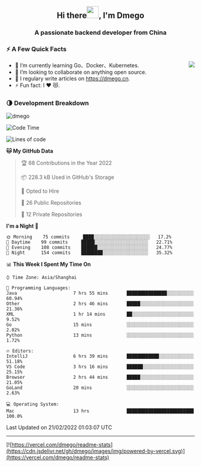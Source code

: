 <h2 align="center">Hi there<img src="https://cdn.jsdelivr.net/gh/dmego/images/img/Hi.gif" height="32" />, I'm Dmego </h2>
<h3 align="center">A passionate backend developer from China</h3>

### ⚡️ A Few Quick Facts

<img align="right" src="https://readme-stats-dmego.vercel.app/api?username=dmego&show_icons=true&icon_color=1573B3&hide_title=true&text_color=718096&bg_color=00000000&hide_border=true"/>

<ul>
    <li> 🌱 I’m currently learning Go、Docker、Kubernetes.</li>
    <li> 👯 I’m looking to collaborate on anything open source.</li>
    <li> 📝 I regulary write articles on <a href="https://dmego.cn">https://dmego.cn</a>.</li>
    <li> ⚡ Fun fact: I ❤️ 😻.</li>
</ul>

### 🌗 Development Breakdown

<img src="https://komarev.com/ghpvc/?username=dmego" alt="dmego" />

<!--START_SECTION:waka-->
![Code Time](http://img.shields.io/badge/Code%20Time-927%20hrs%207%20mins-blue)

![Lines of code](https://img.shields.io/badge/From%20Hello%20World%20I%27ve%20Written-231%20Thousand%20lines%20of%20code-blue)

**🐱 My GitHub Data** 

> 🏆 68 Contributions in the Year 2022
 > 
> 📦 228.3 kB Used in GitHub's Storage 
 > 
> 💼 Opted to Hire
 > 
> 📜 26 Public Repositories 
 > 
> 🔑 12 Private Repositories  
 > 
**I'm a Night 🦉** 

```text
🌞 Morning    75 commits     ████░░░░░░░░░░░░░░░░░░░░░   17.2% 
🌆 Daytime    99 commits     █████░░░░░░░░░░░░░░░░░░░░   22.71% 
🌃 Evening    108 commits    ██████░░░░░░░░░░░░░░░░░░░   24.77% 
🌙 Night      154 commits    ████████░░░░░░░░░░░░░░░░░   35.32%

```


📊 **This Week I Spent My Time On** 

```text
⌚︎ Time Zone: Asia/Shanghai

💬 Programming Languages: 
Java                     7 hrs 55 mins       ███████████████░░░░░░░░░░   60.94% 
Other                    2 hrs 46 mins       █████░░░░░░░░░░░░░░░░░░░░   21.36% 
XML                      1 hr 14 mins        ██░░░░░░░░░░░░░░░░░░░░░░░   9.52% 
Go                       15 mins             ░░░░░░░░░░░░░░░░░░░░░░░░░   2.02% 
Python                   13 mins             ░░░░░░░░░░░░░░░░░░░░░░░░░   1.72%

🔥 Editors: 
IntelliJ                 6 hrs 39 mins       ████████████░░░░░░░░░░░░░   51.18% 
VS Code                  3 hrs 16 mins       ██████░░░░░░░░░░░░░░░░░░░   25.15% 
Browser                  2 hrs 44 mins       █████░░░░░░░░░░░░░░░░░░░░   21.05% 
GoLand                   20 mins             ░░░░░░░░░░░░░░░░░░░░░░░░░   2.63%

💻 Operating System: 
Mac                      13 hrs              █████████████████████████   100.0%

```


 Last Updated on 21/02/2022 01:03:07 UTC
<!--END_SECTION:waka-->

---

[![https://vercel.com/dmego/readme-stats](https://cdn.jsdelivr.net/gh/dmego/images/img/powered-by-vercel.svg)](https://vercel.com/dmego/readme-stats)

